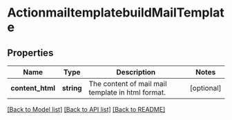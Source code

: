 # ActionmailtemplatebuildMailTemplate

## Properties
Name | Type | Description | Notes
------------ | ------------- | ------------- | -------------
**content_html** | **string** | The content of mail mail template in html format. | [optional] 

[[Back to Model list]](../../README.md#documentation-for-models) [[Back to API list]](../../README.md#documentation-for-api-endpoints) [[Back to README]](../../README.md)

